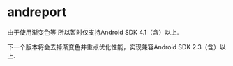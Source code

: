 andreport
=========

由于使用渐变色等 所以暂时仅支持Android SDK 4.1（含）以上.

下一个版本将会去掉渐变色并重点优化性能，实现兼容Android SDK 2.3（含）以上.
